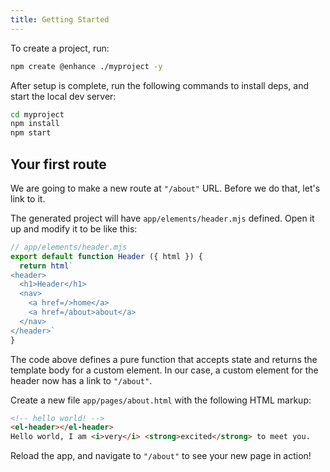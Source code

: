 ```yaml
---
title: Getting Started
---
```


To create a project, run:

```bash
npm create @enhance ./myproject -y
```

After setup is complete, run the following commands to install deps, and start the local dev server:

```bash
cd myproject
npm install
npm start
```

## Your first route

We are going to make a new route at `"/about"` URL. Before we do that, let's link to it.

The generated project will have `app/elements/header.mjs` defined. Open it up and modify it to be like this:

```javascript
// app/elements/header.mjs
export default function Header ({ html }) {
  return html`
<header>
  <h1>Header</h1>
  <nav>
    <a href=/>home</a>
    <a href=/about>about</a>
  </nav>
</header>`
}
```

The code above defines a pure function that accepts state and returns the template body for a custom element. In our case, a custom element for the header now has a link to `"/about"`.

Create a new file `app/pages/about.html` with the following HTML markup:

```html
<!-- hello world! -->
<el-header></el-header>
Hello world, I am <i>very</i> <strong>excited</strong> to meet you.
```      

Reload the app, and navigate to `"/about"` to see your new page in action!

